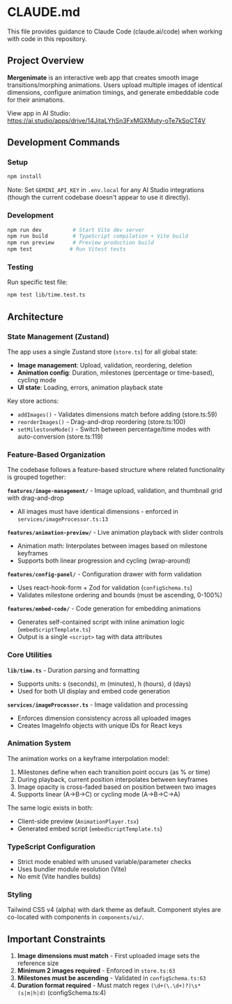 # CLAUDE.md

This file provides guidance to Claude Code (claude.ai/code) when working with code in this repository.

## Project Overview

**Mergenimate** is an interactive web app that creates smooth image transitions/morphing animations. Users upload multiple images of identical dimensions, configure animation timings, and generate embeddable code for their animations.

View app in AI Studio: https://ai.studio/apps/drive/14JjtaLYhSn3FxMGXMuty-oTe7kSoCT4V

## Development Commands

### Setup
```bash
npm install
```

Note: Set `GEMINI_API_KEY` in `.env.local` for any AI Studio integrations (though the current codebase doesn't appear to use it directly).

### Development
```bash
npm run dev          # Start Vite dev server
npm run build        # TypeScript compilation + Vite build
npm run preview      # Preview production build
npm test            # Run Vitest tests
```

### Testing
Run specific test file:
```bash
npm test lib/time.test.ts
```

## Architecture

### State Management (Zustand)
The app uses a single Zustand store (`store.ts`) for all global state:
- **Image management**: Upload, validation, reordering, deletion
- **Animation config**: Duration, milestones (percentage or time-based), cycling mode
- **UI state**: Loading, errors, animation playback state

Key store actions:
- `addImages()` - Validates dimensions match before adding (store.ts:59)
- `reorderImages()` - Drag-and-drop reordering (store.ts:100)
- `setMilestoneMode()` - Switch between percentage/time modes with auto-conversion (store.ts:119)

### Feature-Based Organization

The codebase follows a feature-based structure where related functionality is grouped together:

**`features/image-management/`** - Image upload, validation, and thumbnail grid with drag-and-drop
- All images must have identical dimensions - enforced in `services/imageProcessor.ts:13`

**`features/animation-preview/`** - Live animation playback with slider controls
- Animation math: Interpolates between images based on milestone keyframes
- Supports both linear progression and cycling (wrap-around)

**`features/config-panel/`** - Configuration drawer with form validation
- Uses react-hook-form + Zod for validation (`configSchema.ts`)
- Validates milestone ordering and bounds (must be ascending, 0-100%)

**`features/embed-code/`** - Code generation for embedding animations
- Generates self-contained script with inline animation logic (`embedScriptTemplate.ts`)
- Output is a single `<script>` tag with data attributes

### Core Utilities

**`lib/time.ts`** - Duration parsing and formatting
- Supports units: s (seconds), m (minutes), h (hours), d (days)
- Used for both UI display and embed code generation

**`services/imageProcessor.ts`** - Image validation and processing
- Enforces dimension consistency across all uploaded images
- Creates ImageInfo objects with unique IDs for React keys

### Animation System

The animation works on a keyframe interpolation model:
1. Milestones define when each transition point occurs (as % or time)
2. During playback, current position interpolates between keyframes
3. Image opacity is cross-faded based on position between two images
4. Supports linear (A→B→C) or cycling mode (A→B→C→A)

The same logic exists in both:
- Client-side preview (`AnimationPlayer.tsx`)
- Generated embed script (`embedScriptTemplate.ts`)

### TypeScript Configuration

- Strict mode enabled with unused variable/parameter checks
- Uses bundler module resolution (Vite)
- No emit (Vite handles builds)

### Styling

Tailwind CSS v4 (alpha) with dark theme as default. Component styles are co-located with components in `components/ui/`.

## Important Constraints

1. **Image dimensions must match** - First uploaded image sets the reference size
2. **Minimum 2 images required** - Enforced in `store.ts:63`
3. **Milestones must be ascending** - Validated in `configSchema.ts:63`
4. **Duration format required** - Must match regex `(\d+(\.\d+)?)\s*(s|m|h|d)` (configSchema.ts:4)
